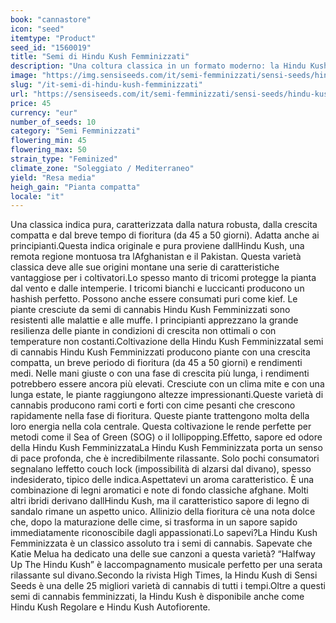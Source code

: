 ```yaml
---
book: "cannastore"
icon: "seed"
itemtype: "Product"
seed_id: "1560019"
title: "Semi di Hindu Kush Femminizzati"
description: "Una coltura classica in un formato moderno: la Hindu Kush Femminizzata ha un profumo dolce di legno di sandalo, è facile da coltivare e molto robusta."
image: "https://img.sensiseeds.com/it/semi-femminizzati/sensi-seeds/hindu-kush-image.png"
slug: "/it-semi-di-hindu-kush-femminizzati"
url: "https://sensiseeds.com/it/semi-femminizzati/sensi-seeds/hindu-kush?a_aid=cannastore"
price: 45
currency: "eur"
number_of_seeds: 10
category: "Semi Femminizzati"
flowering_min: 45
flowering_max: 50
strain_type: "Feminized"
climate_zone: "Soleggiato / Mediterraneo"
yield: "Resa media"
heigh_gain: "Pianta compatta"
locale: "it"
---
```

Una classica indica pura, caratterizzata dalla natura robusta, dalla crescita compatta e dal breve tempo di fioritura (da 45 a 50 giorni). Adatta anche ai principianti.Questa indica originale e pura proviene dallHindu Kush, una remota regione montuosa tra lAfghanistan e il Pakistan. Questa varietà classica deve alle sue origini montane una serie di caratteristiche vantaggiose per i coltivatori.Lo spesso manto di tricomi protegge la pianta dal vento e dalle intemperie. I tricomi bianchi e luccicanti producono un hashish perfetto. Possono anche essere consumati puri come kief. Le piante cresciute da semi di cannabis Hindu Kush Femminizzati sono resistenti alle malattie e alle muffe. I principianti apprezzano la grande resilienza delle piante in condizioni di crescita non ottimali o con temperature non costanti.Coltivazione della Hindu Kush FemminizzataI semi di cannabis Hindu Kush Femminizzati producono piante con una crescita compatta, un breve periodo di fioritura (da 45 a 50 giorni) e rendimenti medi. Nelle mani giuste o con una fase di crescita più lunga, i rendimenti potrebbero essere ancora più elevati. Cresciute con un clima mite e con una lunga estate, le piante raggiungono altezze impressionanti.Queste varietà di cannabis producono rami corti e forti con cime pesanti che crescono rapidamente nella fase di fioritura. Queste piante trattengono molta della loro energia nella cola centrale. Questa coltivazione le rende perfette per metodi come il Sea of Green (SOG) o il lollipopping.Effetto, sapore ed odore della Hindu Kush FemminizzataLa Hindu Kush Femminizzata porta un senso di pace profonda, che è incredibilmente rilassante. Solo pochi consumatori segnalano leffetto couch lock (impossibilità di alzarsi dal divano), spesso indesiderato, tipico delle indica.Aspettatevi un aroma caratteristico. È una combinazione di legni aromatici e note di fondo classiche afghane. Molti altri ibridi derivano dallHindu Kush, ma il caratteristico sapore di legno di sandalo rimane un aspetto unico. Allinizio della fioritura cè una nota dolce che, dopo la maturazione delle cime, si trasforma in un sapore sapido immediatamente riconoscibile dagli appassionati.Lo sapevi?La Hindu Kush Femminizzata è un classico assoluto tra i semi di cannabis. Sapevate che Katie Melua ha dedicato una delle sue canzoni a questa varietà? “Halfway Up The Hindu Kush” è laccompagnamento musicale perfetto per una serata rilassante sul divano.Secondo la rivista High Times, la Hindu Kush di Sensi Seeds è una delle 25 migliori varietà di cannabis di tutti i tempi.Oltre a questi semi di cannabis femminizzati, la Hindu Kush è disponibile anche come Hindu Kush Regolare e Hindu Kush Autofiorente.

